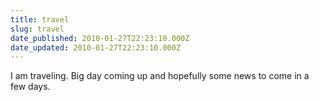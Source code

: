 ```yaml
---
title: travel
slug: travel
date_published: 2010-01-27T22:23:10.000Z
date_updated: 2010-01-27T22:23:10.000Z
---
```


I am traveling. Big day coming up and hopefully some news to come in a few days.
